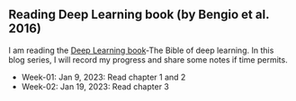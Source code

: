 ## Reading Deep Learning book (by Bengio et al. 2016)

I am reading the [Deep Learning book](https://www.deeplearningbook.org/)-The Bible of deep learning. In this blog series, I will record my progress and share some notes if time permits. 

* Week-01: Jan 9, 2023: Read chapter 1 and 2
* Week-02: Jan 19, 2023: Read chapter 3